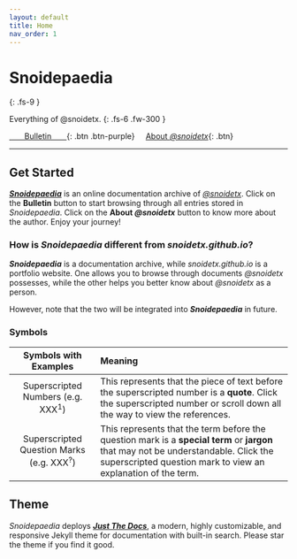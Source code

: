 ```yaml
---
layout: default
title: Home
nav_order: 1
---
```


# Snoidepaedia
{: .fs-9 }

Everything of @snoidetx.
{: .fs-6 .fw-300 }

[&nbsp;&nbsp;&nbsp;&nbsp;&nbsp;&nbsp;&nbsp;Bulletin&nbsp;&nbsp;&nbsp;&nbsp;&nbsp;&nbsp;&nbsp;](../bulletin/){: .btn .btn-purple} &nbsp; &nbsp; [About *@snoidetx*](../about/){: .btn}

---

## Get Started

***[Snoidepaedia](../)*** is an online documentation archive of *[@snoidetx](../about/)*. Click on the **Bulletin** button to start browsing through all entries stored in *Snoidepaedia*. Click on the **About *@snoidetx*** button to know more about the author. Enjoy your journey!

### How is *Snoidepaedia* different from *snoidetx.github.io*?

***Snoidepaedia*** is a documentation archive, while *snoidetx.github.io* is a portfolio website. One allows you to browse through documents *@snoidetx* possesses, while the other helps you better know about *@snoidetx* as a person.

However, note that the two will be integrated into ***Snoidepaedia*** in future.

### Symbols

| Symbols with Examples | Meaning |
| :-: | :-- |
| Superscripted Numbers (e.g. XXX<sup>1</sup>) | This represents that the piece of text before the superscripted number is a **quote**. Click the superscripted number or scroll down all the way to view the references. |
| Superscripted Question Marks (e.g. XXX<sup>?</sup>) | This represents that the term before the question mark is a **special term** or **jargon** that may not be understandable. Click the superscripted question mark to view an explanation of the term. |

## Theme

*Snoidepaedia* deploys ***[Just The Docs](https://github.com/just-the-docs/just-the-docs)***, a modern, highly customizable, and responsive Jekyll theme for documentation with built-in search. Please star the theme if you find it good.
